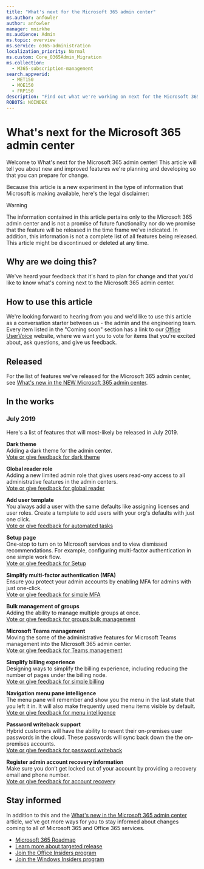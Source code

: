 ```yaml
---
title: "What's next for the Microsoft 365 admin center"
ms.author: anfowler
author: anfowler
manager: mnirkhe
ms.audience: Admin
ms.topic: overview
ms.service: o365-administration
localization_priority: Normal
ms.custom: Core_O365Admin_Migration
ms.collection:
  - M365-subscription-management
search.appverid:
  - MET150
  - MOE150
  - FRP150
description: "Find out what we're working on next for the Microsoft 365 admin center."
ROBOTS: NOINDEX
---
```


# What's next for the Microsoft 365 admin center

Welcome to What's next for the Microsoft 365 admin center! This article will tell you about new and improved features we're planning and developing so that you can prepare for change.

Because this article is a new experiment in the type of information that Microsoft is making available, here's the legal disclaimer:
> [!WARNING]
> The information contained in this article pertains only to the Microsoft 365 admin center and is not a promise of future functionality nor do we promise that the feature will be released in the time frame we've indicated. In addition, this information is not a complete list of all features being released. This article might be discontinued or deleted at any time.

## Why are we doing this?
We've heard your feedback that it's hard to plan for change and that you'd like to know what's coming next to the Microsoft 365 admin center. 

## How to use this article
We're looking forward to hearing from you and we'd like to use this article as a conversation starter between us - the admin and the engineering team. Every item listed in the "Coming soon" section has a link to our [Office UserVoice](https://office365.uservoice.com/forums/273493-office-365-admin) website, where we want you to vote for items that you're excited about, ask questions, and give us feedback.


## Released
For the list of features we've released for the Microsoft 365 admin center, see [What's new in the NEW Microsoft 365 admin center](Office365-Admin/whats-new-in-preview.md).

## In the works

### July 2019
Here's a list of features that will most-likely be released in July 2019. 

**Dark theme**<br>
Adding a dark theme for the admin center.
<br>
[Vote or give feedback for dark theme ](https://office365.uservoice.com/forums/273493-office-365-admin/suggestions/36076711-dark-theme-for-the-new-admin-gui )

**Global reader role** <br>
Adding a new limited admin role that gives users read-ony access to all administrative features in the admin centers. <br>
[Vote or give feedback for global reader](https://office365.uservoice.com/forums/273493-office-365-admin/suggestions/10827459-read-only)
 
**Add user template**<br>
You always add a user with the same defaults like assigning licenses and user roles. Create a template to add users with your org's defaults with just one click. <br>
[Vote or give feedback for automated tasks](https://office365.uservoice.com/forums/273493-office-365-admin/suggestions/16255120-new-user-templates)

**Setup page**<br>
One-stop to turn on to Microsoft services and to view dismissed recommendations. For example, configuring multi-factor authentication in one simple work flow.<br>
[Vote or give feedback for Setup](https://office365.uservoice.com/forums/273493-office-365-admin/suggestions/37705198-make-it-easier-to-setup-features-for-all-microsoft)

**Simplify multi-factor authentication (MFA)**<br>
Ensure you protect your admin accounts by enabling MFA for admins with just one-click.<br>
[Vote or give feedback for simple MFA](https://office365.uservoice.com/forums/273493-office-365-admin/suggestions/35811274-baseline-policy-require-mfa-for-admins-preview)<br>

**Bulk management of groups**<br>
Adding the ability to manage multiple groups at once.<br>
[Vote or give feedback for groups bulk management](https://office365.uservoice.com/forums/273493-office-365-admin/suggestions/12950592-please-improve-user-group-and-management-in-the-ne)

**Microsoft Teams management**<br>
Moving the some of the administrative features for Microsoft Teams management into the Microsoft 365 admin center. <br>
[Vote or give feedback for Teams management](https://office365.uservoice.com/forums/273493-office-365-admin/suggestions/17961592-manage-all-from-one-admin-center)

**Simplify billing experience**<br>
Designing ways to simplify the billing experience, including reducing the number of pages under the billing node.<br>
[Vote or give feedback for simple billing](https://office365.uservoice.com/forums/273493-office-365-admin/suggestions/11579520-billing)

**Navigation menu pane intelligence**<br>
 The menu pane will remember and show you the menu in the last state that you left it in. It will also make frequently used menu items visible by default.<br>
[Vote or give feedback for menu intelligence](https://office365.uservoice.com/forums/273493-office-365-admin/suggestions/37705138-let-the-left-nav-menu-remember-my-favorites)

**Password writeback support**<br>
Hybrid customers will have the ability to resent their on-premises user passwords in the cloud. These passwords will sync back down the the on-premises accounts. <br>
[Vote or give feedback for password writeback](https://office365.uservoice.com/forums/273493-office-365-admin/suggestions/9496608-read-and-use-must-change-password-attribute-with)

**Register admin account recovery information**<br>
Make sure you don’t get locked out of your account by providing a recovery email and phone number.<br>
[Vote or give feedback for account recovery](https://office365.uservoice.com/forums/273493-office-365-admin/suggestions/37800766-register-admin-account-recovery-information)

## Stay informed
In addition to this and the [What's new in the Microsoft 365 admin center](whats-new-in-preview.md) article, we've got more ways for you to stay informed about changes coming to all of Microsoft 365 and Office 365 services.

- [Microsoft 365 Roadmap](https://www.microsoft.com/en-us/microsoft-365/roadmap)
- [Learn more about targeted release](manage/release-options-in-office-365.md)
- [Join the Office Insiders program](https://insider.office.com/en-us/join)
- [Join the Windows Insiders program](https://insider.windows.com/en-us/)
